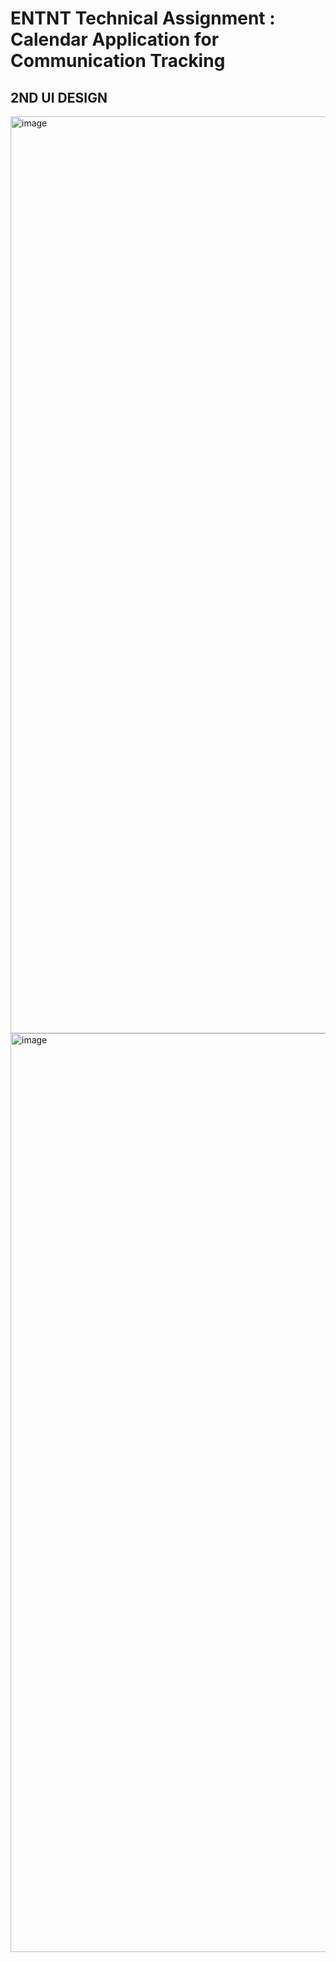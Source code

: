 #  ENTNT Technical Assignment : Calendar Application for Communication Tracking
## 2ND UI DESIGN
<img width="1467" alt="image" src="https://github.com/Bedturi-Aswini/New--Project.git" />
<img width="1470" alt="image" src="https://github.com/Bedturi-Aswini-attachments/assets/659b3b75-56c1-47f5-9616-d9882fd10de4" />
